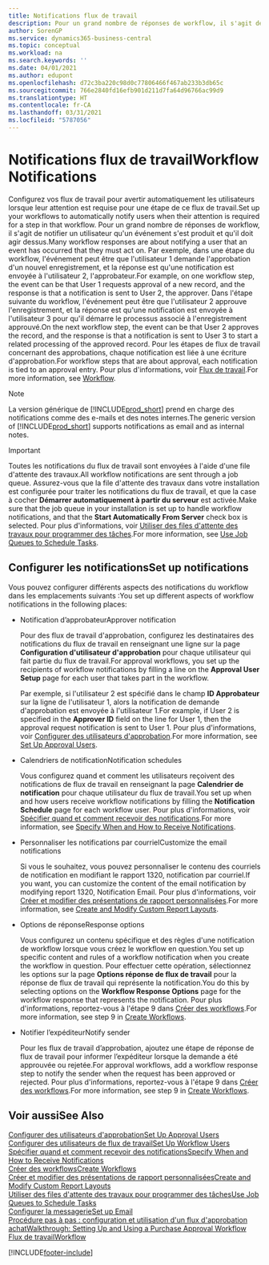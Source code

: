 ```yaml
---
title: Notifications flux de travail
description: Pour un grand nombre de réponses de workflow, il s'agit de notifier un utilisateur qu'un événement s'est produit et qu'il doit agir dessus. Par exemple, dans une étape du workflow, l'événement peut être que l'utilisateur 1 demande l'approbation d'un nouvel enregistrement, et la réponse est qu'une notification est envoyée à l'utilisateur 2, l'approbateur. Dans l'étape suivante du workflow, l'événement peut être que l'utilisateur 2 approuve l'enregistrement, et la réponse est qu'une notification est envoyée à l'utilisateur 3 pour qu'il démarre le processus associé à l'enregistrement approuvé. Pour les étapes de flux de travail concernant des approbations, chaque notification est liée à une écriture d'approbation.
author: SorenGP
ms.service: dynamics365-business-central
ms.topic: conceptual
ms.workload: na
ms.search.keywords: ''
ms.date: 04/01/2021
ms.author: edupont
ms.openlocfilehash: d72c3ba220c98d0c77806466f467ab233b3db65c
ms.sourcegitcommit: 766e2840fd16efb901d211d7fa64d96766ac99d9
ms.translationtype: HT
ms.contentlocale: fr-CA
ms.lasthandoff: 03/31/2021
ms.locfileid: "5787056"
---
```

# <a name="workflow-notifications"></a><span data-ttu-id="d1a0c-106">Notifications flux de travail</span><span class="sxs-lookup"><span data-stu-id="d1a0c-106">Workflow Notifications</span></span>

<span data-ttu-id="d1a0c-107">Configurez vos flux de travail pour avertir automatiquement les utilisateurs lorsque leur attention est requise pour une étape de ce flux de travail.</span><span class="sxs-lookup"><span data-stu-id="d1a0c-107">Set up your workflows to automatically notify users when their attention is required for a step in that workflow.</span></span> <span data-ttu-id="d1a0c-108">Pour un grand nombre de réponses de workflow, il s'agit de notifier un utilisateur qu'un événement s'est produit et qu'il doit agir dessus.</span><span class="sxs-lookup"><span data-stu-id="d1a0c-108">Many workflow responses are about notifying a user that an event has occurred that they must act on.</span></span> <span data-ttu-id="d1a0c-109">Par exemple, dans une étape du workflow, l'événement peut être que l'utilisateur 1 demande l'approbation d'un nouvel enregistrement, et la réponse est qu'une notification est envoyée à l'utilisateur 2, l'approbateur.</span><span class="sxs-lookup"><span data-stu-id="d1a0c-109">For example, on one workflow step, the event can be that User 1 requests approval of a new record, and the response is that a notification is sent to User 2, the approver.</span></span> <span data-ttu-id="d1a0c-110">Dans l'étape suivante du workflow, l'événement peut être que l'utilisateur 2 approuve l'enregistrement, et la réponse est qu'une notification est envoyée à l'utilisateur 3 pour qu'il démarre le processus associé à l'enregistrement approuvé.</span><span class="sxs-lookup"><span data-stu-id="d1a0c-110">On the next workflow step, the event can be that User 2 approves the record, and the response is that a notification is sent to User 3 to start a related processing of the approved record.</span></span> <span data-ttu-id="d1a0c-111">Pour les étapes de flux de travail concernant des approbations, chaque notification est liée à une écriture d'approbation.</span><span class="sxs-lookup"><span data-stu-id="d1a0c-111">For workflow steps that are about approval, each notification is tied to an approval entry.</span></span> <span data-ttu-id="d1a0c-112">Pour plus d'informations, voir [Flux de travail](across-workflow.md).</span><span class="sxs-lookup"><span data-stu-id="d1a0c-112">For more information, see [Workflow](across-workflow.md).</span></span>  

> [!NOTE]  
> <span data-ttu-id="d1a0c-113">La version générique de [!INCLUDE[prod_short](includes/prod_short.md)] prend en charge des notifications comme des e\-mails et des notes internes.</span><span class="sxs-lookup"><span data-stu-id="d1a0c-113">The generic version of [!INCLUDE[prod_short](includes/prod_short.md)] supports notifications as email and as internal notes.</span></span>  

> [!IMPORTANT]  
> <span data-ttu-id="d1a0c-114">Toutes les notifications du flux de travail sont envoyées à l'aide d'une file d'attente des travaux.</span><span class="sxs-lookup"><span data-stu-id="d1a0c-114">All workflow notifications are sent through a job queue.</span></span> <span data-ttu-id="d1a0c-115">Assurez-vous que la file d'attente des travaux dans votre installation est configurée pour traiter les notifications du flux de travail, et que la case à cocher **Démarrer automatiquement à partir du serveur** est activée.</span><span class="sxs-lookup"><span data-stu-id="d1a0c-115">Make sure that the job queue in your installation is set up to handle workflow notifications, and that the **Start Automatically From Server** check box is selected.</span></span> <span data-ttu-id="d1a0c-116">Pour plus d'informations, voir [Utiliser des files d'attente des travaux pour programmer des tâches](admin-job-queues-schedule-tasks.md).</span><span class="sxs-lookup"><span data-stu-id="d1a0c-116">For more information, see [Use Job Queues to Schedule Tasks](admin-job-queues-schedule-tasks.md).</span></span>

## <a name="set-up-notifications"></a><span data-ttu-id="d1a0c-117">Configurer les notifications</span><span class="sxs-lookup"><span data-stu-id="d1a0c-117">Set up notifications</span></span>

<span data-ttu-id="d1a0c-118">Vous pouvez configurer différents aspects des notifications du workflow dans les emplacements suivants :</span><span class="sxs-lookup"><span data-stu-id="d1a0c-118">You set up different aspects of workflow notifications in the following places:</span></span>  

* <span data-ttu-id="d1a0c-119">Notification d’approbateur</span><span class="sxs-lookup"><span data-stu-id="d1a0c-119">Approver notification</span></span>

    <span data-ttu-id="d1a0c-120">Pour des flux de travail d'approbation, configurez les destinataires des notifications du flux de travail en renseignant une ligne sur la page **Configuration d'utilisateur d'approbation** pour chaque utilisateur qui fait partie du flux de travail.</span><span class="sxs-lookup"><span data-stu-id="d1a0c-120">For approval workflows, you set up the recipients of workflow notifications by filling a line on the **Approval User Setup** page for each user that takes part in the workflow.</span></span>  

    <span data-ttu-id="d1a0c-121">Par exemple, si l'utilisateur 2 est spécifié dans le champ **ID Approbateur** sur la ligne de l'utilisateur 1, alors la notification de demande d'approbation est envoyée à l'utilisateur 1.</span><span class="sxs-lookup"><span data-stu-id="d1a0c-121">For example, if User 2 is specified in the **Approver ID** field on the line for User 1, then the approval request notification is sent to User 1.</span></span> <span data-ttu-id="d1a0c-122">Pour plus d'informations, voir [Configurer des utilisateurs d'approbation](across-how-to-set-up-approval-users.md).</span><span class="sxs-lookup"><span data-stu-id="d1a0c-122">For more information, see [Set Up Approval Users](across-how-to-set-up-approval-users.md).</span></span>  
* <span data-ttu-id="d1a0c-123">Calendriers de notification</span><span class="sxs-lookup"><span data-stu-id="d1a0c-123">Notification schedules</span></span>

    <span data-ttu-id="d1a0c-124">Vous configurez quand et comment les utilisateurs reçoivent des notifications de flux de travail en renseignant la page **Calendrier de notification** pour chaque utilisateur du flux de travail.</span><span class="sxs-lookup"><span data-stu-id="d1a0c-124">You set up when and how users receive workflow notifications by filling the **Notification Schedule** page for each workflow user.</span></span> <span data-ttu-id="d1a0c-125">Pour plus d'informations, voir [Spécifier quand et comment recevoir des notifications](across-how-to-specify-when-and-how-to-receive-notifications.md).</span><span class="sxs-lookup"><span data-stu-id="d1a0c-125">For more information, see [Specify When and How to Receive Notifications](across-how-to-specify-when-and-how-to-receive-notifications.md).</span></span>  
* <span data-ttu-id="d1a0c-126">Personnaliser les notifications par courriel</span><span class="sxs-lookup"><span data-stu-id="d1a0c-126">Customize the email notifications</span></span>

    <span data-ttu-id="d1a0c-127">Si vous le souhaitez, vous pouvez personnaliser le contenu des courriels de notification en modifiant le rapport 1320, notification par courriel.</span><span class="sxs-lookup"><span data-stu-id="d1a0c-127">If you want, you can customize the content of the email notification by modifying report 1320, Notification Email.</span></span> <span data-ttu-id="d1a0c-128">Pour plus d'informations, voir [Créer et modifier des présentations de rapport personnalisées](ui-how-create-custom-report-layout.md).</span><span class="sxs-lookup"><span data-stu-id="d1a0c-128">For more information, see [Create and Modify Custom Report Layouts](ui-how-create-custom-report-layout.md).</span></span>  
* <span data-ttu-id="d1a0c-129">Options de réponse</span><span class="sxs-lookup"><span data-stu-id="d1a0c-129">Response options</span></span>

    <span data-ttu-id="d1a0c-130">Vous configurez un contenu spécifique et des règles d'une notification de workflow lorsque vous créez le workflow en question.</span><span class="sxs-lookup"><span data-stu-id="d1a0c-130">You set up specific content and rules of a workflow notification when you create the workflow in question.</span></span> <span data-ttu-id="d1a0c-131">Pour effectuer cette opération, sélectionnez les options sur la page **Options réponse de flux de travail** pour la réponse de flux de travail qui représente la notification.</span><span class="sxs-lookup"><span data-stu-id="d1a0c-131">You do this by selecting options on the **Workflow Response Options** page for the workflow response that represents the notification.</span></span> <span data-ttu-id="d1a0c-132">Pour plus d'informations, reportez-vous à l'étape 9 dans [Créer des workflows](across-how-to-create-workflows.md).</span><span class="sxs-lookup"><span data-stu-id="d1a0c-132">For more information, see step 9 in [Create Workflows](across-how-to-create-workflows.md).</span></span>  

* <span data-ttu-id="d1a0c-133">Notifier l’expéditeur</span><span class="sxs-lookup"><span data-stu-id="d1a0c-133">Notify sender</span></span>

    <span data-ttu-id="d1a0c-134">Pour les flux de travail d’approbation, ajoutez une étape de réponse de flux de travail pour informer l’expéditeur lorsque la demande a été approuvée ou rejetée.</span><span class="sxs-lookup"><span data-stu-id="d1a0c-134">For approval workflows, add a workflow response step to notify the sender when the request has been approved or rejected.</span></span> <span data-ttu-id="d1a0c-135">Pour plus d'informations, reportez-vous à l'étape 9 dans [Créer des workflows](across-how-to-create-workflows.md).</span><span class="sxs-lookup"><span data-stu-id="d1a0c-135">For more information, see step 9 in [Create Workflows](across-how-to-create-workflows.md).</span></span>  

## <a name="see-also"></a><span data-ttu-id="d1a0c-136">Voir aussi</span><span class="sxs-lookup"><span data-stu-id="d1a0c-136">See Also</span></span>

[<span data-ttu-id="d1a0c-137">Configurer des utilisateurs d'approbation</span><span class="sxs-lookup"><span data-stu-id="d1a0c-137">Set Up Approval Users</span></span>](across-how-to-set-up-approval-users.md)  
[<span data-ttu-id="d1a0c-138">Configurer des utilisateurs de flux de travail</span><span class="sxs-lookup"><span data-stu-id="d1a0c-138">Set Up Workflow Users</span></span>](across-how-to-set-up-workflow-users.md)  
[<span data-ttu-id="d1a0c-139">Spécifier quand et comment recevoir des notifications</span><span class="sxs-lookup"><span data-stu-id="d1a0c-139">Specify When and How to Receive Notifications</span></span>](across-how-to-specify-when-and-how-to-receive-notifications.md)  
[<span data-ttu-id="d1a0c-140">Créer des workflows</span><span class="sxs-lookup"><span data-stu-id="d1a0c-140">Create Workflows</span></span>](across-how-to-create-workflows.md)  
[<span data-ttu-id="d1a0c-141">Créer et modifier des présentations de rapport personnalisées</span><span class="sxs-lookup"><span data-stu-id="d1a0c-141">Create and Modify Custom Report Layouts</span></span>](ui-how-create-custom-report-layout.md)  
[<span data-ttu-id="d1a0c-142">Utiliser des files d'attente des travaux pour programmer des tâches</span><span class="sxs-lookup"><span data-stu-id="d1a0c-142">Use Job Queues to Schedule Tasks</span></span>](admin-job-queues-schedule-tasks.md)  
[<span data-ttu-id="d1a0c-143">Configurer la messagerie</span><span class="sxs-lookup"><span data-stu-id="d1a0c-143">Set up Email</span></span>](admin-how-setup-email.md)  
[<span data-ttu-id="d1a0c-144">Procédure pas à pas : configuration et utilisation d'un flux d'approbation achat</span><span class="sxs-lookup"><span data-stu-id="d1a0c-144">Walkthrough: Setting Up and Using a Purchase Approval Workflow</span></span>](walkthrough-setting-up-and-using-a-purchase-approval-workflow.md)  
[<span data-ttu-id="d1a0c-145">Flux de travail</span><span class="sxs-lookup"><span data-stu-id="d1a0c-145">Workflow</span></span>](across-workflow.md)  


[!INCLUDE[footer-include](includes/footer-banner.md)]